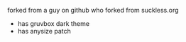 forked from a guy on github who forked from suckless.org

* has gruvbox dark theme
* has anysize patch 
